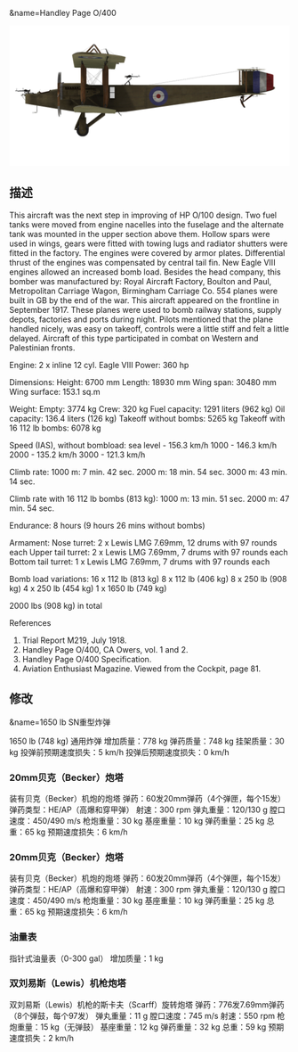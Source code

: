 &name=Handley Page O/400

![handleypage400](../images/handleypage400.png)

## 描述

This aircraft was the next step in improving of HP O/100 design. Two fuel tanks were moved from engine nacelles into the fuselage and the alternate tank was mounted in the upper section above them. Hollow spars were used in wings, gears were fitted with towing lugs and radiator shutters were fitted in the factory. The engines were covered by armor plates. Differential thrust of the engines was compensated by central tail fin. New Eagle VIII engines allowed an increased bomb load. Besides the head company, this bomber was manufactured by: Royal Aircraft Factory, Boulton and Paul, Metropolitan Carriage Wagon, Birmingham Carriage Co. 554 planes were built in GB by the end of the war.
This aircraft appeared on the frontline in September 1917. These planes were used to bomb railway stations, supply depots, factories and ports during night. Pilots mentioned that the plane handled nicely, was easy on takeoff, controls were a little stiff and felt a little delayed.
Aircraft of this type participated in combat on Western and Palestinian fronts.


Engine: 2 x inline 12 cyl. Eagle VIII
Power: 360 hp

Dimensions:
Height: 6700 mm
Length: 18930 mm
Wing span: 30480 mm
Wing surface: 153.1 sq.m

Weight:
Empty: 3774 kg 
Crew: 320 kg
Fuel capacity: 1291 liters (962 kg)
Oil capacity: 136.4 liters (126 kg)
Takeoff without bombs: 5265 kg
Takeoff with 16 112 lb bombs: 6078 kg

Speed (IAS), without bombload:
sea level - 156.3 km/h
1000 - 146.3 km/h
2000 - 135.2 km/h
3000 - 121.3 km/h

Climb rate:
1000 m: 7 min. 42 sec.
2000 m: 18 min. 54 sec.
3000 m: 43 min. 14 sec.

Climb rate with 16 112 lb bombs (813 kg):
1000 m: 13 min. 51 sec.
2000 m: 47 min. 54 sec.

Endurance: 8 hours (9 hours 26 mins without bombs)

Armament:
Nose turret: 2 х Lewis LMG 7.69mm, 12 drums with 97 rounds each
Upper tail turret: 2 х Lewis LMG 7.69mm, 7 drums with 97 rounds each
Bottom tail turret: 1 х Lewis LMG 7.69mm, 7 drums with 97 rounds each

Bomb load variations:
16 x 112 lb (813 kg)
8 x 112 lb (406 kg)
8 x 250 lb (908 kg)
4 x 250 lb (454 kg)
1 x 1650 lb (749 kg)

2000 lbs (908 kg) in total

References
1) Trial Report M219, July 1918.
2) Handley Page O/400, CA Owers, vol. 1 and 2.
3) Handley Page O/400 Specification.
4) Aviation Enthusiast Magazine. Viewed from the Cockpit, page 81.

## 修改
&name=1650 lb SN重型炸弹

1650 lb (748 kg) 通用炸弹
增加质量：778 kg
弹药质量：748 kg
挂架质量：30 kg
投弹前预期速度损失：5 km/h
投弹后预期速度损失：0 km/h
### 20mm贝克（Becker）炮塔

装有贝克（Becker）机炮的炮塔
弹药：60发20mm弹药（4个弹匣，每个15发）
弹药类型：HE/AP（高爆和穿甲弹）
射速：300 rpm
弹丸重量：120/130 g
膛口速度：450/490 m/s
枪炮重量：30 kg
基座重量：10 kg
弹药重量：25 kg
总重：65 kg
预期速度损失：6 km/h
### 20mm贝克（Becker）炮塔

装有贝克（Becker）机炮的炮塔
弹药：60发20mm弹药（4个弹匣，每个15发）
弹药类型：HE/AP（高爆和穿甲弹）
射速：300 rpm
弹丸重量：120/130 g
膛口速度：450/490 m/s
枪炮重量：30 kg
基座重量：10 kg
弹药重量：25 kg
总重：65 kg
预期速度损失：6 km/h
### 油量表

指针式油量表（0-300 gal）
增加质量：1 kg

### 双刘易斯（Lewis）机枪炮塔

双刘易斯（Lewis）机枪的斯卡夫（Scarff）旋转炮塔
弹药：776发7.69mm弹药（8个弹鼓，每个97发）
弹丸重量：11 g
膛口速度：745 m/s
射速：550 rpm
枪炮重量：15 kg（无弹鼓）
基座重量：12 kg
弹药重量：32 kg
总重：59 kg
预期速度损失：2 km/h